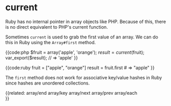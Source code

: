 # current

Ruby has no internal pointer in array objects like PHP. Because of this, there
is no direct equivalent to PHP's <inlinecode>current</inlinecode> function.

Sometimes `current` is used to grab the first value of an array. We can do
this in Ruby using the `Array#first` method.

{{code:php
    $fruit = array('apple', 'orange');
    $result = current($fruit);
    var_export($result);
    // => 'apple'
}}

{{code:ruby
    fruit = ["apple", "orange"]
    result = fruit.first
    # => "apple"
}}

The `first` method does not work for associative key/value hashes in Ruby
since hashes are unordered collections.


{{related:
    array/end
    array/key
    array/next
    array/prev
    array/each  
}}
